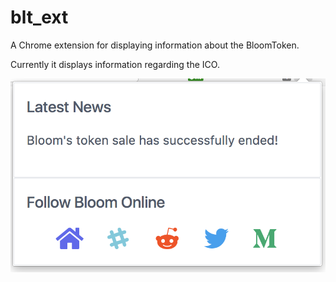 # blt_ext

A Chrome extension for displaying information about the BloomToken.

Currently it displays information regarding the ICO.

![image](/assets/screenshot1.png)
